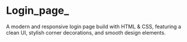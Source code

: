 # Login_page_
A modern and responsive login page build with HTML &amp; CSS, featuring a clean UI, stylish corner decorations, and smooth design elements.

